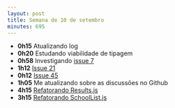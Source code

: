 ```yaml
---
layout: post
title: Semana de 10 de setembro
minutes: 695
---
```


- **0h15** Atualizando log
- **0h20** Estudando viabilidade de tipagem
- **0h58** Investigando [issue 7](https://github.com/prefeiturasp/SME-filadacreche/issues/7)
- **1h12** [Issue 21](https://github.com/prefeiturasp/SME-filadacreche/issues/21)
- **0h12** [Issue 45](https://github.com/prefeiturasp/SME-filadacreche/issues/45)
- **1h05** Me atualizando sobre as discussões no Github
- **4h15** [Refatorando Results.js](https://github.com/prefeiturasp/SME-FilaDaCreche/pull/48)
- **3h15** [Refatorando SchoolList.js](https://github.com/prefeiturasp/SME-FilaDaCreche/pull/51)